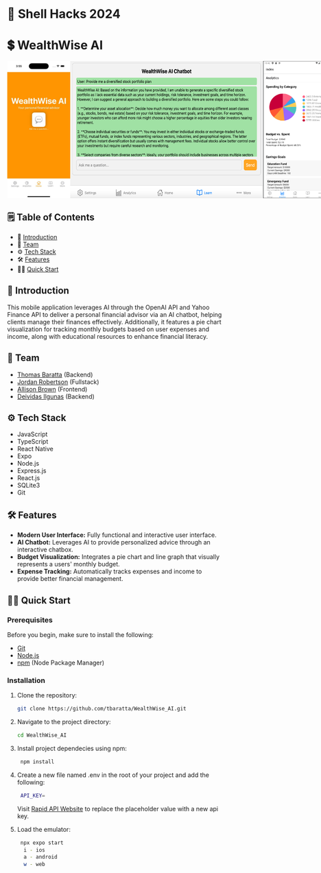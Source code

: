 # 🐚 Shell Hacks 2024
# 💲 WealthWise AI

<div style="display: flex; justify-content: space-around;">
  <img src="images/home.png" alt="Home" width="150" height="320">
  <img src="images/chatbot.png" alt="Chatbot" width="450" height="320">
  <img src="images/analytics.png" alt="Analytics" width="270" height="320">
</div>

## 🗒️ Table of Contents

- 🤖 [Introduction](#introduction)
- 🤝 [Team](#team)
- ⚙️ [Tech Stack](#tech-stack)
- 🛠️ [Features](#features)
- 🏃‍♂️ [Quick Start](#quick-start)

## 🤖 Introduction <a name="introduction"></a>
This mobile application leverages AI through the OpenAI API and Yahoo Finance API to deliver a personal financial advisor via an AI chatbot, helping clients manage their finances effectively. Additionally, it features a pie chart visualization for tracking monthly budgets based on user expenses and income, along with educational resources to enhance financial literacy.

## 🤝 Team <a name="team"></a>
- [Thomas Baratta](https://www.linkedin.com/in/thomas-baratta-228244290/) (Backend)
- [Jordan Robertson](https://www.linkedin.com/in/jordan-ty-robertson/) (Fullstack)
- [Allison Brown](https://www.linkedin.com/in/allison-brown-16a8b6293/) (Frontend)
- [Deividas Ilgunas](https://www.linkedin.com/in/dilgunas2003/) (Backend)

## ⚙️ Tech Stack <a name="tech-stack"></a>

- JavaScript
- TypeScript
- React Native
- Expo
- Node.js
- Express.js
- React.js
- SQLite3
- Git
  
  
## 🛠️ Features <a name="features"></a>

- **Modern User Interface:** Fully functional and interactive user interface.
- **AI Chatbot:** Leverages AI to provide personalized advice through an interactive chatbox.
- **Budget Visualization:** Integrates a pie chart and line graph that visually represents a users' monthly budget.
- **Expense Tracking:** Automatically tracks expenses and income to provide better financial management.

## 🏃‍♂️ Quick Start <a name="quick-start"></a>

### Prerequisites <a name="prerequisites"></a>

Before you begin, make sure to install the following:

- [Git](https://git-scm.com/)
- [Node.js](https://nodejs.org/en)
- [npm](https://www.npmjs.com/) (Node Package Manager)

### Installation <a name="installation"></a>

1. Clone the repository:

    ```bash
    git clone https://github.com/tbaratta/WealthWise_AI.git
    ```

2. Navigate to the project directory:

    ```bash
    cd WealthWise_AI
    ```

3. Install project dependecies using npm:
   ```bash
    npm install
    ```

4. Create a new file named .env in the root of your project and add the following:
   ```bash
    API_KEY=
    ```
   Visit [Rapid API Website](https://rapidapi.com/rphrp1985/api/yahoo-finance160) to replace the placeholder value with a new api key.
   
5. Load the emulator:
   ```bash
    npx expo start
     i - ios
     a - android
     w - web
    ```
   
